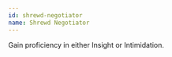```yaml
---
id: shrewd-negotiator
name: Shrewd Negotiator
---
```

Gain proficiency in either Insight or Intimidation.
